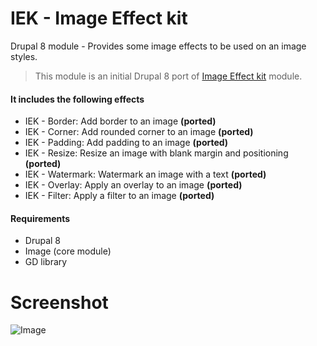 # IEK - Image Effect kit

Drupal 8 module - Provides some image effects to be used on an image styles.

> This module is an initial Drupal 8 port of [Image Effect kit](https://www.drupal.org/project/iek) module.

#### It includes the following effects
- IEK - Border: Add border to an image **(ported)**
- IEK - Corner: Add rounded corner to an image **(ported)**
- IEK - Padding: Add padding to an image **(ported)**
- IEK - Resize: Resize an image with blank margin and positioning **(ported)**
- IEK - Watermark: Watermark an image with a text **(ported)**
- IEK - Overlay: Apply an overlay to an image **(ported)**
- IEK - Filter: Apply a filter to an image **(ported)**

#### Requirements
- Drupal 8
- Image (core module)
- GD library

# Screenshot

![Image](https://www.dropbox.com/s/e5kotan2ikq23tr/img01.png?dl=1)
